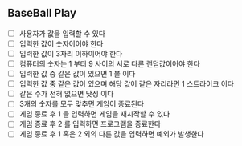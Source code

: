 ## BaseBall Play 

- [ ] 사용자가 값을 입력할 수 있다
- [ ] 입력한 값이 숫자이어야 한다 
- [ ] 입력한 값이 3자리 이하이어야 한다 
- [ ] 컴퓨터의 숫자는 1 부터 9 사이의 서로 다른 랜덤값이어야 한다 
- [ ] 입력한 값 중 같은 값이 있으면 1 볼 이다 
- [ ] 입력한 값 중 같은 값이 있으며 해당 값이 같은 자리라면 1 스트라이크 이다
- [ ] 같은 수가 전혀 없으면 낫싱 이다
- [ ] 3개의 숫자를 모두 맞추면 게임이 종료된다 
- [ ] 게임 종료 후 1 을 입력하면 게임을 재시작할 수 있다 
- [ ] 게임 종료 후 2 를 입력하면 프로그램을 종료한다 
- [ ] 게임 종료 후 1 혹은 2 외의 다른 값을 입력하면 예외가 발생한다 